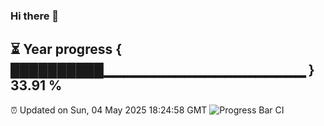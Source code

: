 ### Hi there 👋
⏳ Year progress { ██████████▁▁▁▁▁▁▁▁▁▁▁▁▁▁▁▁▁▁▁▁ } 33.91 %
---
⏰ Updated on Sun, 04 May 2025 18:24:58 GMT
![Progress Bar CI](https://github.com/liununu/liununu/workflows/Progress%20Bar%20CI/badge.svg)
